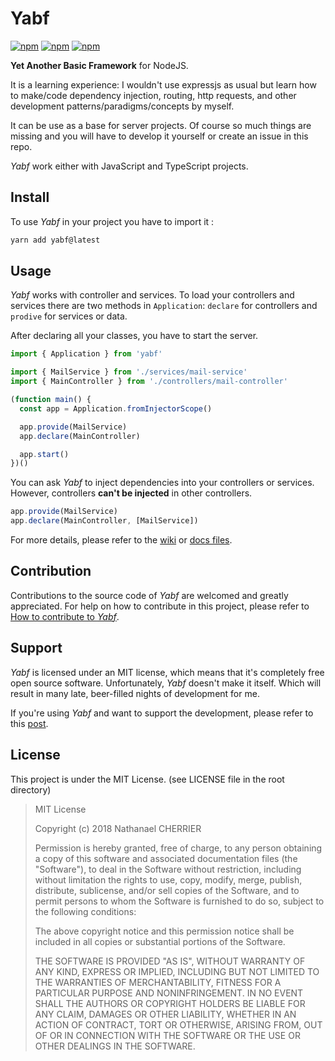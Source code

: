 # Yabf

[![npm](https://img.shields.io/npm/v/yabf.svg?style=flat-square)](https://www.npmjs.com/package/yabf)
[![npm](https://img.shields.io/npm/dt/yabf.svg?style=flat-square)](https://www.npmjs.com/package/yabf)
[![npm](https://img.shields.io/npm/l/yabf.svg?style=flat-square)](https://github.com/Mindsers/yabf/blob/master/LICENSE)

**Yet Another Basic Framework** for NodeJS.

It is a learning experience: I wouldn't use expressjs as usual but learn how to make/code dependency injection, routing, http requests, and other development patterns/paradigms/concepts by myself.

It can be use as a base for server projects. Of course so much things are missing and you will have to develop it yourself or create an issue in this repo.

*Yabf* work either with JavaScript and TypeScript projects.

## Install

To use *Yabf* in your project you have to import it :

```sh
yarn add yabf@latest
```

## Usage

*Yabf* works with controller and services. To load your controllers and services there are two methods in `Application`: `declare` for controllers and `prodive` for services or data.

After declaring all your classes, you have to start the server.

```ts
import { Application } from 'yabf'

import { MailService } from './services/mail-service'
import { MainController } from './controllers/mail-controller'

(function main() {
  const app = Application.fromInjectorScope()

  app.provide(MailService)
  app.declare(MainController)

  app.start()
})()
```

You can ask *Yabf* to inject dependencies into your controllers or services. However, controllers **can't be injected** in other controllers.

```ts
app.provide(MailService)
app.declare(MainController, [MailService])
```

For more details, please refer to the [wiki](https://github.com/Mindsers/yabf/wiki) or [docs files](https://github.com/Mindsers/yabf/tree/develop/docs).

## Contribution

Contributions to the source code of *Yabf* are welcomed and greatly appreciated. For help on how to contribute in this project, please refer to [How to contribute to *Yabf*](https://github.com/Mindsers/yabf/blob/develop/CONTRIBUTING.md).

## Support

*Yabf* is licensed under an MIT license, which means that it's completely free open source software. Unfortunately, *Yabf* doesn't make it itself. Which will result in many late, beer-filled nights of development for me.

If you're using *Yabf* and want to support the development, please refer to this [post](https://blog.nathanaelcherrier.com/about-me/).

## License

This project is under the MIT License. (see LICENSE file in the root directory)

> MIT License
>
> Copyright (c) 2018 Nathanael CHERRIER
>
> Permission is hereby granted, free of charge, to any person obtaining a copy
> of this software and associated documentation files (the "Software"), to deal
> in the Software without restriction, including without limitation the rights
> to use, copy, modify, merge, publish, distribute, sublicense, and/or sell
> copies of the Software, and to permit persons to whom the Software is
> furnished to do so, subject to the following conditions:
>
> The above copyright notice and this permission notice shall be included in all
> copies or substantial portions of the Software.
>
> THE SOFTWARE IS PROVIDED "AS IS", WITHOUT WARRANTY OF ANY KIND, EXPRESS OR
> IMPLIED, INCLUDING BUT NOT LIMITED TO THE WARRANTIES OF MERCHANTABILITY,
> FITNESS FOR A PARTICULAR PURPOSE AND NONINFRINGEMENT. IN NO EVENT SHALL THE
> AUTHORS OR COPYRIGHT HOLDERS BE LIABLE FOR ANY CLAIM, DAMAGES OR OTHER
> LIABILITY, WHETHER IN AN ACTION OF CONTRACT, TORT OR OTHERWISE, ARISING FROM,
> OUT OF OR IN CONNECTION WITH THE SOFTWARE OR THE USE OR OTHER DEALINGS IN THE
> SOFTWARE.
